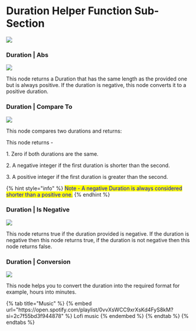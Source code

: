 # Duration Helper Function Sub-Section

![](../../.gitbook/assets/helper-duration.gif)

### Duration | Abs

![](../../.gitbook/assets/duration-abs.png)

This node returns a Duration that has the same length as the provided one but is always positive. If the duration is negative, this node converts it to a positive duration.

### Duration | Compare To

![](../../.gitbook/assets/duration-compareto.png)

This node compares two durations and returns:

This node returns -&#x20;

1\. Zero if both durations are the same.&#x20;

2\. A negative integer if the first duration is shorter than the second.&#x20;

3\. A positive integer if the first duration is greater than the second.

{% hint style="info" %}
<mark style="color:blue;">Note - A negative Duration is always considered shorter than a positive one.</mark>
{% endhint %}

### Duration | Is Negative

![](../../.gitbook/assets/duration-isnegative.png)

This node returns true if the duration provided is negative. If the duration is negative then this node returns true, if the duration is not negative then this node returns false.

### Duration | Conversion

![](../../.gitbook/assets/duration-conversion.png)

This node helps you to convert the duration into the required format for example, hours into minutes.&#x20;

<div class="container">
  {% tab title="Music" %}
  {% embed url="https://open.spotify.com/playlist/0vvXsWCC9xrXsKd4FyS8kM?si=2c7f55bd3f944878" %}
  Lofi music
  {% endembed %}
  {% endtab %}
  {% endtabs %}
</div>